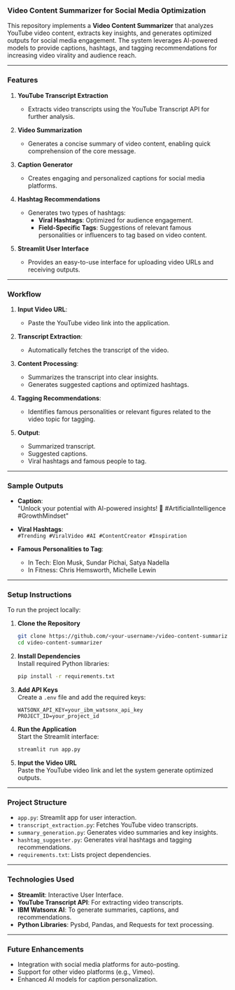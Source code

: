 ### **Video Content Summarizer for Social Media Optimization**  

This repository implements a **Video Content Summarizer** that analyzes YouTube video content, extracts key insights, and generates optimized outputs for social media engagement. The system leverages AI-powered models to provide captions, hashtags, and tagging recommendations for increasing video virality and audience reach.  

---

### **Features**  

1. **YouTube Transcript Extraction**  
   - Extracts video transcripts using the YouTube Transcript API for further analysis.  

2. **Video Summarization**  
   - Generates a concise summary of video content, enabling quick comprehension of the core message.  

3. **Caption Generator**  
   - Creates engaging and personalized captions for social media platforms.  

4. **Hashtag Recommendations**  
   - Generates two types of hashtags:  
     - **Viral Hashtags**: Optimized for audience engagement.  
     - **Field-Specific Tags**: Suggestions of relevant famous personalities or influencers to tag based on video content.  

5. **Streamlit User Interface**  
   - Provides an easy-to-use interface for uploading video URLs and receiving outputs.  

---

### **Workflow**  

1. **Input Video URL**:  
   - Paste the YouTube video link into the application.  

2. **Transcript Extraction**:  
   - Automatically fetches the transcript of the video.  

3. **Content Processing**:  
   - Summarizes the transcript into clear insights.  
   - Generates suggested captions and optimized hashtags.  

4. **Tagging Recommendations**:  
   - Identifies famous personalities or relevant figures related to the video topic for tagging.  

5. **Output**:  
   - Summarized transcript.  
   - Suggested captions.  
   - Viral hashtags and famous people to tag.  

---

### **Sample Outputs**  

- **Caption**:  
  "Unlock your potential with AI-powered insights! 🚀 #ArtificialIntelligence #GrowthMindset"  

- **Viral Hashtags**:  
  `#Trending #ViralVideo #AI #ContentCreator #Inspiration`  

- **Famous Personalities to Tag**:  
   - In Tech: Elon Musk, Sundar Pichai, Satya Nadella  
   - In Fitness: Chris Hemsworth, Michelle Lewin  

---

### **Setup Instructions**  

To run the project locally:  

1. **Clone the Repository**  
   ```bash  
   git clone https://github.com/<your-username>/video-content-summarizer.git  
   cd video-content-summarizer  
   ```  

2. **Install Dependencies**  
   Install required Python libraries:  
   ```bash  
   pip install -r requirements.txt  
   ```  

3. **Add API Keys**  
   Create a `.env` file and add the required keys:  
   ```plaintext  
   WATSONX_API_KEY=your_ibm_watsonx_api_key  
   PROJECT_ID=your_project_id  
   ```  

4. **Run the Application**  
   Start the Streamlit interface:  
   ```bash  
   streamlit run app.py  
   ```  

5. **Input the Video URL**  
   Paste the YouTube video link and let the system generate optimized outputs.  

---

### **Project Structure**  

- `app.py`: Streamlit app for user interaction.  
- `transcript_extraction.py`: Fetches YouTube video transcripts.  
- `summary_generation.py`: Generates video summaries and key insights.  
- `hashtag_suggester.py`: Generates viral hashtags and tagging recommendations.  
- `requirements.txt`: Lists project dependencies.  

---

### **Technologies Used**  

- **Streamlit**: Interactive User Interface.  
- **YouTube Transcript API**: For extracting video transcripts.  
- **IBM Watsonx AI**: To generate summaries, captions, and recommendations.  
- **Python Libraries**: Pysbd, Pandas, and Requests for text processing.  

---

### **Future Enhancements**  
- Integration with social media platforms for auto-posting.  
- Support for other video platforms (e.g., Vimeo).  
- Enhanced AI models for caption personalization.  

